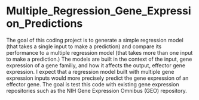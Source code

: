 # Multiple_Regression_Gene_Expression_Predictions
The goal of this coding project is to generate a simple regression model (that takes a single input to make a prediction) and compare its performance to a multiple regression model (that takes more than one input to make a prediction.) The models are built in the context of the input, gene expression of a gene familiy, and how it affects the output, effector gene expression. I expect that a regression model built with multiple gene expression inputs would more precisely predict the gene expression of an effector gene. The goal is test this code with existing gene expression repositories such as the NIH Gene Expression Omnibus (GEO) repository.

